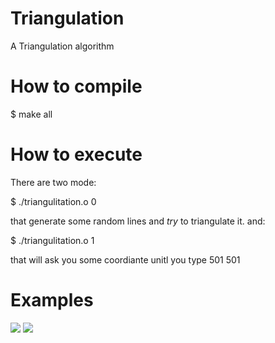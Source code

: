 # Triangulation
A Triangulation algorithm

# How to compile
$ make all

# How to execute
There are two mode:

$ ./triangulitation.o 0

that generate some random lines and *try* to triangulate it. and:

$ ./triangulitation.o 1

that will ask you some coordiante unitl you type 501 501

# Examples

![](https://github.com/Holeryn/Triangulitation/blob/master/img/octagon.png)
![](https://github.com/Holeryn/Triangulitation/blob/master/img/house.png)
